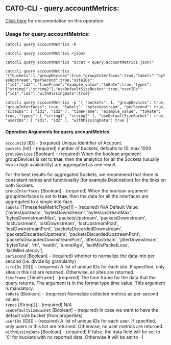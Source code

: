 
## CATO-CLI - query.accountMetrics:
[Click here](https://api.catonetworks.com/documentation/#query-query.accountMetrics) for documentation on this operation.

### Usage for query.accountMetrics:

`catocli query accountMetrics -h`

`catocli query accountMetrics <json>`

`catocli query accountMetrics "$(cat < query.accountMetrics.json)"`

`catocli query accountMetrics '{"buckets":1,"groupDevices":true,"groupInterfaces":true,"labels":"bytesUpstream","perSecond":true,"siteIDs":["id1","id2"],"timeFrame":"example_value","toRate":true,"types":["string1","string2"],"useDefaultSizeBucket":true,"userIDs":["id1","id2"],"withMissingData":true}'`

`catocli query accountMetrics -p '{
    "buckets": 1,
    "groupDevices": true,
    "groupInterfaces": true,
    "labels": "bytesUpstream",
    "perSecond": true,
    "siteIDs": [
        "id1",
        "id2"
    ],
    "timeFrame": "example_value",
    "toRate": true,
    "types": [
        "string1",
        "string2"
    ],
    "useDefaultSizeBucket": true,
    "userIDs": [
        "id1",
        "id2"
    ],
    "withMissingData": true
}'`


#### Operation Arguments for query.accountMetrics ####

`accountID` [ID] - (required) Unique Identifier of Account.    
`buckets` [Int] - (required) number of buckets, defaults to 10, max 1000    
`groupDevices` [Boolean] - (required) When the boolean argument groupDevices is set to __true__, then the analytics for all the
Sockets (usually two in high availability) are aggregated as one result.

For the best results for aggregated Sockets, we recommend that there is consistent
names and functionality (for example Destination) for the links on both Sockets.    
`groupInterfaces` [Boolean] - (required) When the boolean argument groupInterfaces is set to __true__, then the data for all the
interfaces are aggregated to a single interface.    
`labels` [TimeseriesMetricType[]] - (required) N/A Default Value: ['bytesUpstream', 'bytesDownstream', 'bytesUpstreamMax', 'bytesDownstreamMax', 'packetsUpstream', 'packetsDownstream', 'lostUpstream', 'lostDownstream', 'lostUpstreamPcnt', 'lostDownstreamPcnt', 'packetsDiscardedDownstream', 'packetsDiscardedUpstream', 'packetsDiscardedUpstreamPcnt', 'packetsDiscardedDownstreamPcnt', 'jitterUpstream', 'jitterDownstream', 'bytesTotal', 'rtt', 'health', 'tunnelAge', 'lastMilePacketLoss', 'lastMileLatency']   
`perSecond` [Boolean] - (required) whether to normalize the data into per second (i.e. divide by granularity)    
`siteIDs` [ID[]] - (required) A list of unique IDs for each site. If specified, only sites in this list are returned. Otherwise, all sites are returned.    
`timeFrame` [TimeFrame] - (required) The time frame for the data that the query returns. The argument is in the format type.time value. This argument is mandatory.    
`toRate` [Boolean] - (required) Normalize collected metrics as per-second values    
`types` [String[]] - (required) N/A    
`useDefaultSizeBucket` [Boolean] - (required) In case we want to have the default size bucket (from properties)    
`userIDs` [ID[]] - (required) A list of unique IDs for each user. If specified, only users in this list are returned. Otherwise, no user metrics are returned.    
`withMissingData` [Boolean] - (required) If false, the data field will be set to '0' for buckets with no reported data. Otherwise it will be set to -1    
